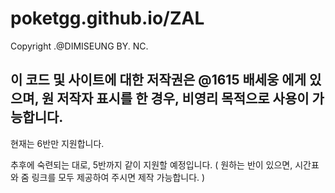 # poketgg.github.io/ZAL

Copyright .@DIMISEUNG BY. NC.
## 이 코드 및 사이트에 대한 저작권은 @1615 배세웅 에게 있으며, 원 저작자 표시를 한 경우, 비영리 목적으로 사용이 가능합니다.

현재는 6반만 지원합니다.

추후에 숙련되는 대로, 5반까지 같이 지원할 예정입니다. ( 원하는 반이 있으면, 시간표와 줌 링크를 모두 제공하여 주시면 제작 가능합니다. )
